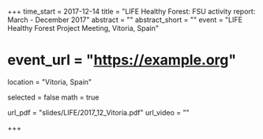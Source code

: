 +++
time_start = 2017-12-14
title = "LIFE Healthy Forest: FSU activity report: March - December 2017"
abstract = ""
abstract_short = ""
event = "LIFE Healthy Forest Project Meeting, Vitoria, Spain"
# event_url = "https://example.org"
location = "Vitoria, Spain"

selected = false
math = true

url_pdf = "slides/LIFE/2017_12_Vitoria.pdf"
url_video = ""

+++

